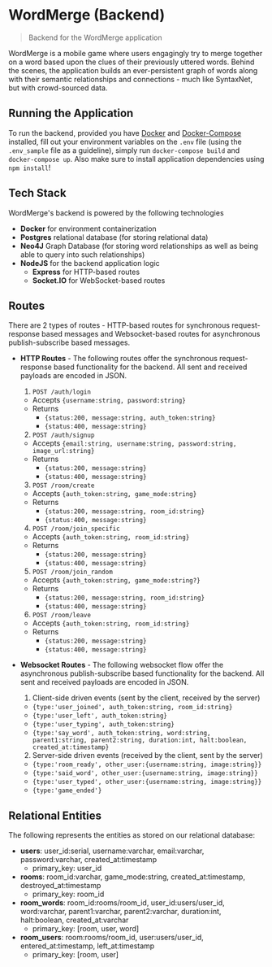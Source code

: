 # WordMerge (Backend)
> Backend for the WordMerge application

WordMerge is a mobile game where users engagingly try to merge together on a word based upon the clues of their previously uttered words. Behind the scenes, the application builds an ever-persistent graph of words along with their semantic relationships and connections - much like SyntaxNet, but with crowd-sourced data.

## Running the Application

To run the backend, provided you have [Docker](https://www.docker.com/) and [Docker-Compose](https://docs.docker.com/compose/) installed, fill out your environment variables on the `.env` file (using the `.env_sample` file as a guideline), simply run `docker-compose build` and `docker-compose up`. Also make sure to install application dependencies using `npm install`!

## Tech Stack
WordMerge's backend is powered by the following technologies
* **Docker** for environment containerization
* **Postgres** relational database (for storing relational data)
* **Neo4J** Graph Database (for storing word relationships as well as being able to query into such relationships)
* **NodeJS** for the backend application logic
  * **Express** for HTTP-based routes
  * **Socket.IO** for WebSocket-based routes
  
## Routes
There are 2 types of routes - HTTP-based routes for synchronous request-response based messages and Websocket-based routes for asynchronous publish-subscribe based messages.

* **HTTP Routes** - 
  The following routes offer the synchronous request-response based functionality for the backend. All sent and received payloads are encoded in JSON.
  
  1. `POST /auth/login`
    * Accepts `{username:string, password:string}`
    * Returns 
      * `{status:200, message:string, auth_token:string}`
      * `{status:400, message:string}`

  2. `POST /auth/signup`
    * Accepts `{email:string, username:string, password:string, image_url:string}`
    * Returns
      * `{status:200, message:string}`
      * `{status:400, message:string}`

  3. `POST /room/create`
    * Accepts `{auth_token:string, game_mode:string}`
    * Returns 
      * `{status:200, message:string, room_id:string}`
      * `{status:400, message:string}`

  4. `POST /room/join_specific`
    * Accepts `{auth_token:string, room_id:string}`
    * Returns
      * `{status:200, message:string}`
      * `{status:400, message:string}`
  
  5. `POST /room/join_random`
    * Accepts `{auth_token:string, game_mode:string?}`
    * Returns
      * `{status:200, message:string, room_id:string}`
      * `{status:400, message:string}`
  
  6. `POST /room/leave`
    * Accepts `{auth_token:string, room_id:string}`
    * Returns
      * `{status:200, message:string}`
      * `{status:400, message:string}`

* **Websocket Routes** - 
  The following websocket flow offer the asynchronous publish-subscribe based functionality for the backend. All sent and received payloads are encoded in JSON.
  
  1. Client-side driven events (sent by the client, received by the server)
    * `{type:'user_joined', auth_token:string, room_id:string}`
    * `{type:'user_left', auth_token:string}`
    * `{type:'user_typing', auth_token:string}`
    * `{type:'say_word', auth_token:string, word:string, parent1:string, parent2:string, duration:int, halt:boolean, created_at:timestamp}`
  
  2. Server-side driven events (received by the client, sent by the server)
    * `{type:'room_ready', other_user:{username:string, image:string}}`
    * `{type:'said_word', other_user:{username:string,
    image:string}}`
    * `{type:'user_typed', other_user:{username:string, image:string}}`
    * `{type:'game_ended'}`
    
## Relational Entities
The following represents the entities as stored on our relational database:

  * **users**: user_id:serial, username:varchar, email:varchar, password:varchar, created_at:timestamp
    * primary_key: user_id    
  * **rooms**: room_id:varchar, game_mode:string, created_at:timestamp, destroyed_at:timestamp
    * primary_key: room_id
  * **room_words**: room_id:rooms/room_id, user_id:users/user_id, word:varchar, parent1:varchar, parent2:varchar, duration:int, halt:boolean, created_at:varchar
    * primary_key: [room, user, word]
  * **room_users**: room:rooms/room_id, user:users/user_id, entered_at:timestamp, left_at:timestamp
    * primary_key: [room, user]
